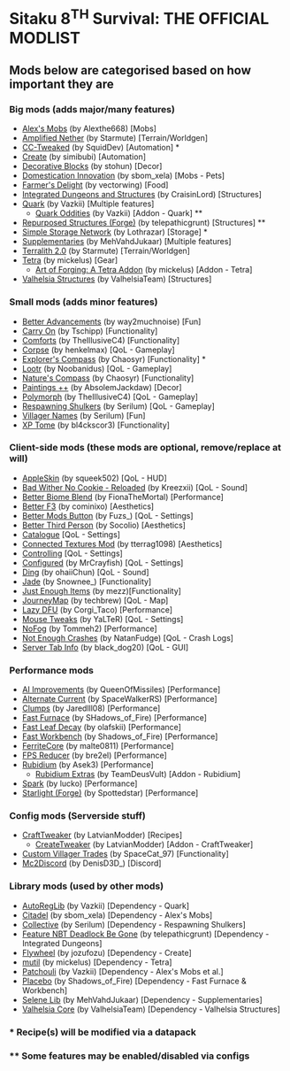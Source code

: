 # Sitaku 8<sup>TH</sup> Survival: THE OFFICIAL MODLIST
## Mods below are categorised based on how important they are

### Big mods (adds major/many features)
- [Alex's Mobs](https://www.curseforge.com/minecraft/mc-mods/alexs-mobs) (by Alexthe668) [Mobs]
- [Amplified Nether](https://www.curseforge.com/minecraft/mc-mods/amplified-nether) (by Starmute) [Terrain/Worldgen]
- [CC-Tweaked](https://www.curseforge.com/minecraft/mc-mods/cc-tweaked) (by SquidDev) [Automation] *
- [Create](https://www.curseforge.com/minecraft/mc-mods/create) (by simibubi) [Automation]
- [Decorative Blocks](https://www.curseforge.com/minecraft/mc-mods/decorative-blocks) (by stohun) [Decor]
- [Domestication Innovation](https://www.curseforge.com/minecraft/mc-mods/domestication-innovation) (by sbom_xela) [Mobs - Pets]
- [Farmer's Delight](https://www.curseforge.com/minecraft/mc-mods/farmers-delight) (by vectorwing) [Food]
- [Integrated Dungeons and Structures](https://www.curseforge.com/minecraft/mc-mods/idas) (by CraisinLord) [Structures]
- [Quark](https://www.curseforge.com/minecraft/mc-mods/quark) (by Vazkii) [Multiple features]
	- [Quark Oddities](https://www.curseforge.com/minecraft/mc-mods/quark-oddities) (by Vazkii) [Addon - Quark] **
- [Repurposed Structures (Forge)](https://www.curseforge.com/minecraft/mc-mods/repurposed-structures) (by telepathicgrunt) [Structures] **
- [Simple Storage Network](https://www.curseforge.com/minecraft/mc-mods/simple-storage-network) (by Lothrazar) [Storage] *
- [Supplementaries](https://www.curseforge.com/minecraft/mc-mods/supplementaries) (by MehVahdJukaar) [Multiple features]
- [Terralith 2.0](https://www.curseforge.com/minecraft/mc-mods/terralith/files/3696607) (by Starmute) [Terrain/Worldgen]
- [Tetra](https://www.curseforge.com/minecraft/mc-mods/tetra) (by mickelus) [Gear]
	- [Art of Forging: A Tetra Addon](https://www.curseforge.com/minecraft/mc-mods/art-of-forging-a-tetra-addon) (by mickelus) [Addon - Tetra]
- [Valhelsia Structures](https://www.curseforge.com/minecraft/mc-mods/valhelsia-structures) (by ValhelsiaTeam) [Structures]

### Small mods (adds minor features)
- [Better Advancements](https://www.curseforge.com/minecraft/mc-mods/better-advancements) (by way2muchnoise) [Fun]
- [Carry On](https://www.curseforge.com/minecraft/mc-mods/carry-on) (by Tschipp) [Functionality]
- [Comforts](https://www.curseforge.com/minecraft/mc-mods/comforts) (by TheIllusiveC4) [Functionality] 
- [Corpse](https://www.curseforge.com/minecraft/mc-mods/corpse) (by henkelmax) [QoL - Gameplay]
- [Explorer's Compass](https://www.curseforge.com/minecraft/mc-mods/explorers-compass) (by Chaosyr) [Functionality] *
- [Lootr](https://www.curseforge.com/minecraft/mc-mods/lootr) (by Noobanidus) [QoL - Gameplay]
- [Nature's Compass](https://www.curseforge.com/minecraft/mc-mods/natures-compass) (by Chaosyr) [Functionality]
- [Paintings ++](https://www.curseforge.com/minecraft/mc-mods/paintings) (by AbsolemJackdaw) [Decor]
- [Polymorph](https://www.curseforge.com/minecraft/mc-mods/polymorph) (by TheIllusiveC4) [QoL - Gameplay]
- [Respawning Shulkers](https://www.curseforge.com/minecraft/mc-mods/respawning-shulkers) (by Serilum) [QoL - Gameplay]
- [Villager Names](https://www.curseforge.com/minecraft/mc-mods/villager-names) (by Serilum) [Fun]
- [XP Tome](https://www.curseforge.com/minecraft/mc-mods/xp-tome) (by bl4ckscor3) [Functionality]

### Client-side mods (these mods are optional, remove/replace at will)
- [AppleSkin](https://www.curseforge.com/minecraft/mc-mods/appleskin) (by squeek502) [QoL - HUD]
- [Bad Wither No Cookie - Reloaded](https://www.curseforge.com/minecraft/mc-mods/bad-wither-no-cookie-reloaded) (by Kreezxii) [QoL - Sound]
- [Better Biome Blend](https://www.curseforge.com/minecraft/mc-mods/better-biome-blend) (by FionaTheMortal) [Performance]
- [Better F3](https://www.curseforge.com/minecraft/mc-mods/betterf3) (by cominixo) [Aesthetics]
- [Better Mods Button](https://www.curseforge.com/minecraft/mc-mods/better-mods-button) (by Fuzs_) [QoL - Settings]
- [Better Third Person](https://www.curseforge.com/minecraft/mc-mods/better-third-person) (by Socolio) [Aesthetics]
- [Catalogue](https://www.curseforge.com/minecraft/mc-mods/catalogue) [QoL - Settings]
- [Connected Textures Mod](https://www.curseforge.com/minecraft/mc-mods/ctm) (by tterrag1098) [Aesthetics]
- [Controlling](https://www.curseforge.com/minecraft/mc-mods/controlling) [QoL - Settings]
- [Configured](https://www.curseforge.com/minecraft/mc-mods/configured) (by MrCrayfish) [QoL - Settings]
- [Ding](https://www.curseforge.com/minecraft/mc-mods/ding) (by ohaiiChun) [QoL - Sound]
- [Jade](https://www.curseforge.com/minecraft/mc-mods/jade) (by Snownee_) [Functionality]
- [Just Enough Items](https://www.curseforge.com/minecraft/mc-mods/jei) (by mezz)[Functionality]
- [JourneyMap](https://www.curseforge.com/minecraft/mc-mods/journeymap) (by techbrew) [QoL - Map]
- [Lazy DFU](https://www.curseforge.com/minecraft/mc-mods/lazy-dfu-forge) (by Corgi_Taco) [Performance]
- [Mouse Tweaks](https://www.curseforge.com/minecraft/mc-mods/mouse-tweaks) (by YaLTeR) [QoL - Settings]
- [NoFog](https://www.curseforge.com/minecraft/mc-mods/nofog) (by Tommeh2) [Performance]
- [Not Enough Crashes](https://www.curseforge.com/minecraft/mc-mods/not-enough-crashes-forge) (by NatanFudge) [QoL - Crash Logs]
- [Server Tab Info](https://www.curseforge.com/minecraft/mc-mods/server-tab-info) (by black_dog20) [QoL - GUI]

### Performance mods
- [AI Improvements](https://www.curseforge.com/minecraft/mc-mods/ai-improvements) (by QueenOfMissiles) [Performance]
- [Alternate Current](https://www.curseforge.com/minecraft/mc-mods/alternate-current) (by SpaceWalkerRS) [Performance]
- [Clumps](https://www.curseforge.com/minecraft/mc-mods/clumps) (by Jaredlll08) [Performance]
- [Fast Furnace](https://www.curseforge.com/minecraft/mc-mods/fastfurnace) (by SHadows_of_Fire) [Performance]
- [Fast Leaf Decay](https://www.curseforge.com/minecraft/mc-mods/fast-leaf-decay) (by olafskii) [Performance]
- [Fast Workbench](https://www.curseforge.com/minecraft/mc-mods/fastworkbench) (by Shadows_of_Fire) [Performance]
- [FerriteCore](https://www.curseforge.com/minecraft/mc-mods/ferritecore) (by malte0811) [Performance]
- [FPS Reducer](https://www.curseforge.com/minecraft/mc-mods/fps-reducer) (by bre2el) [Performance]
- [Rubidium](https://www.curseforge.com/minecraft/mc-mods/rubidium) (by Asek3) [Performance]
	- [Rubidium Extras](https://www.curseforge.com/minecraft/mc-mods/magnesium-extras) (by TeamDeusVult) [Addon - Rubidium]
- [Spark](https://www.curseforge.com/minecraft/mc-mods/spark) (by lucko) [Performance]
- [Starlight (Forge)](https://www.curseforge.com/minecraft/mc-mods/starlight-forge) (by Spottedstar) [Performance]

### Config mods (Serverside stuff)
- [CraftTweaker](https://www.curseforge.com/minecraft/mc-mods/crafttweaker) (by LatvianModder) [Recipes]
	- [CreateTweaker](https://www.curseforge.com/minecraft/mc-mods/createtweaker) (by LatvianModder) [Addon - CraftTweaker]
- [Custom Villager Trades](https://www.curseforge.com/minecraft/mc-mods/custom-villager-trades) (by SpaceCat_97) [Functionality]
- [Mc2Discord](https://www.curseforge.com/minecraft/mc-mods/mc2discord) (by DenisD3D_) [Discord]

### Library mods (used by other mods)
- [AutoRegLib](https://www.curseforge.com/minecraft/mc-mods/autoreglib) (by Vazkii) [Dependency - Quark]
- [Citadel](https://www.curseforge.com/minecraft/mc-mods/citadel) (by sbom_xela) [Dependency - Alex's Mobs]
- [Collective](https://www.curseforge.com/minecraft/mc-mods/collective) (by Serilum) [Dependency - Respawning Shulkers]
- [Feature NBT Deadlock Be Gone](https://www.curseforge.com/minecraft/mc-mods/feature-nbt-deadlock-be-gone) (by telepathicgrunt) [Dependency - Integrated Dungeons]
- [Flywheel](https://www.curseforge.com/minecraft/mc-mods/flywheel) (by jozufozu) [Dependency - Create]
- [mutil](https://www.curseforge.com/minecraft/mc-mods/mutil) (by mickelus) [Dependency - Tetra]
- [Patchouli](https://www.curseforge.com/minecraft/mc-mods/patchouli) (by Vazkii) [Dependency - Alex's Mobs et al.]
- [Placebo](https://www.curseforge.com/minecraft/mc-mods/placebo) (by Shadows_of_Fire) [Dependency - Fast Furnace & Workbench]
- [Selene Lib](https://www.curseforge.com/minecraft/mc-mods/selene) (by MehVahdJukaar) [Dependency - Supplementaries]
- [Valhelsia Core](https://www.curseforge.com/minecraft/mc-mods/valhelsia-core) (by ValhelsiaTeam) [Dependency - Valhelsia Structures]

### * Recipe(s) will be modified via a datapack
### ** Some features may be enabled/disabled via configs
